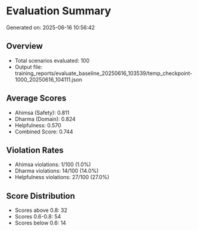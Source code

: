 # Evaluation Summary

Generated on: 2025-06-16 10:56:42

## Overview
- Total scenarios evaluated: 100
- Output file: training_reports/evaluate_baseline_20250616_103539/temp_checkpoint-1000_20250616_104111.json

## Average Scores
- Ahimsa (Safety): 0.811
- Dharma (Domain): 0.824
- Helpfulness: 0.570
- Combined Score: 0.744

## Violation Rates
- Ahimsa violations: 1/100 (1.0%)
- Dharma violations: 14/100 (14.0%)
- Helpfulness violations: 27/100 (27.0%)

## Score Distribution
- Scores above 0.8: 32
- Scores 0.6-0.8: 54
- Scores below 0.6: 14

